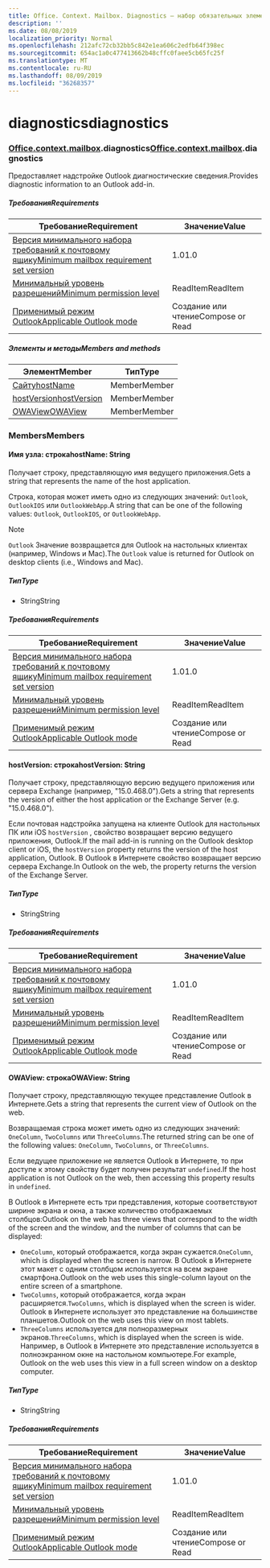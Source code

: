 ```yaml
---
title: Office. Context. Mailbox. Diagnostics — набор обязательных элементов 1,4
description: ''
ms.date: 08/08/2019
localization_priority: Normal
ms.openlocfilehash: 212afc72cb32bb5c842e1ea606c2edfb64f398ec
ms.sourcegitcommit: 654ac1a0c477413662b48cffc0faee5cb65fc25f
ms.translationtype: MT
ms.contentlocale: ru-RU
ms.lasthandoff: 08/09/2019
ms.locfileid: "36268357"
---
```

# <a name="diagnostics"></a><span data-ttu-id="f556a-102">diagnostics</span><span class="sxs-lookup"><span data-stu-id="f556a-102">diagnostics</span></span>

### <a name="officeofficemdcontextofficecontextmdmailboxofficecontextmailboxmddiagnostics"></a><span data-ttu-id="f556a-103">[Office](Office.md)[.context](Office.context.md)[.mailbox](Office.context.mailbox.md).diagnostics</span><span class="sxs-lookup"><span data-stu-id="f556a-103">[Office](Office.md)[.context](Office.context.md)[.mailbox](Office.context.mailbox.md).diagnostics</span></span>

<span data-ttu-id="f556a-104">Предоставляет надстройке Outlook диагностические сведения.</span><span class="sxs-lookup"><span data-stu-id="f556a-104">Provides diagnostic information to an Outlook add-in.</span></span>

##### <a name="requirements"></a><span data-ttu-id="f556a-105">Требования</span><span class="sxs-lookup"><span data-stu-id="f556a-105">Requirements</span></span>

|<span data-ttu-id="f556a-106">Требование</span><span class="sxs-lookup"><span data-stu-id="f556a-106">Requirement</span></span>| <span data-ttu-id="f556a-107">Значение</span><span class="sxs-lookup"><span data-stu-id="f556a-107">Value</span></span>|
|---|---|
|[<span data-ttu-id="f556a-108">Версия минимального набора требований к почтовому ящику</span><span class="sxs-lookup"><span data-stu-id="f556a-108">Minimum mailbox requirement set version</span></span>](/office/dev/add-ins/reference/requirement-sets/outlook-api-requirement-sets)| <span data-ttu-id="f556a-109">1.0</span><span class="sxs-lookup"><span data-stu-id="f556a-109">1.0</span></span>|
|[<span data-ttu-id="f556a-110">Минимальный уровень разрешений</span><span class="sxs-lookup"><span data-stu-id="f556a-110">Minimum permission level</span></span>](/outlook/add-ins/understanding-outlook-add-in-permissions)| <span data-ttu-id="f556a-111">ReadItem</span><span class="sxs-lookup"><span data-stu-id="f556a-111">ReadItem</span></span>|
|[<span data-ttu-id="f556a-112">Применимый режим Outlook</span><span class="sxs-lookup"><span data-stu-id="f556a-112">Applicable Outlook mode</span></span>](/outlook/add-ins/#extension-points)| <span data-ttu-id="f556a-113">Создание или чтение</span><span class="sxs-lookup"><span data-stu-id="f556a-113">Compose or Read</span></span>|

##### <a name="members-and-methods"></a><span data-ttu-id="f556a-114">Элементы и методы</span><span class="sxs-lookup"><span data-stu-id="f556a-114">Members and methods</span></span>

| <span data-ttu-id="f556a-115">Элемент</span><span class="sxs-lookup"><span data-stu-id="f556a-115">Member</span></span> | <span data-ttu-id="f556a-116">Тип</span><span class="sxs-lookup"><span data-stu-id="f556a-116">Type</span></span> |
|--------|------|
| [<span data-ttu-id="f556a-117">Сайту</span><span class="sxs-lookup"><span data-stu-id="f556a-117">hostName</span></span>](#hostname-string) | <span data-ttu-id="f556a-118">Member</span><span class="sxs-lookup"><span data-stu-id="f556a-118">Member</span></span> |
| [<span data-ttu-id="f556a-119">hostVersion</span><span class="sxs-lookup"><span data-stu-id="f556a-119">hostVersion</span></span>](#hostversion-string) | <span data-ttu-id="f556a-120">Member</span><span class="sxs-lookup"><span data-stu-id="f556a-120">Member</span></span> |
| [<span data-ttu-id="f556a-121">OWAView</span><span class="sxs-lookup"><span data-stu-id="f556a-121">OWAView</span></span>](#owaview-string) | <span data-ttu-id="f556a-122">Member</span><span class="sxs-lookup"><span data-stu-id="f556a-122">Member</span></span> |

### <a name="members"></a><span data-ttu-id="f556a-123">Members</span><span class="sxs-lookup"><span data-stu-id="f556a-123">Members</span></span>

#### <a name="hostname-string"></a><span data-ttu-id="f556a-124">Имя узла: строка</span><span class="sxs-lookup"><span data-stu-id="f556a-124">hostName: String</span></span>

<span data-ttu-id="f556a-125">Получает строку, представляющую имя ведущего приложения.</span><span class="sxs-lookup"><span data-stu-id="f556a-125">Gets a string that represents the name of the host application.</span></span>

<span data-ttu-id="f556a-126">Строка, которая может иметь одно из следующих значений: `Outlook`, `OutlookIOS` или `OutlookWebApp`.</span><span class="sxs-lookup"><span data-stu-id="f556a-126">A string that can be one of the following values: `Outlook`, `OutlookIOS`, or `OutlookWebApp`.</span></span>

> [!NOTE]
> <span data-ttu-id="f556a-127">`Outlook` Значение возвращается для Outlook на настольных клиентах (например, Windows и Mac).</span><span class="sxs-lookup"><span data-stu-id="f556a-127">The `Outlook` value is returned for Outlook on desktop clients (i.e., Windows and Mac).</span></span>

##### <a name="type"></a><span data-ttu-id="f556a-128">Тип</span><span class="sxs-lookup"><span data-stu-id="f556a-128">Type</span></span>

*   <span data-ttu-id="f556a-129">String</span><span class="sxs-lookup"><span data-stu-id="f556a-129">String</span></span>

##### <a name="requirements"></a><span data-ttu-id="f556a-130">Требования</span><span class="sxs-lookup"><span data-stu-id="f556a-130">Requirements</span></span>

|<span data-ttu-id="f556a-131">Требование</span><span class="sxs-lookup"><span data-stu-id="f556a-131">Requirement</span></span>| <span data-ttu-id="f556a-132">Значение</span><span class="sxs-lookup"><span data-stu-id="f556a-132">Value</span></span>|
|---|---|
|[<span data-ttu-id="f556a-133">Версия минимального набора требований к почтовому ящику</span><span class="sxs-lookup"><span data-stu-id="f556a-133">Minimum mailbox requirement set version</span></span>](/office/dev/add-ins/reference/requirement-sets/outlook-api-requirement-sets)| <span data-ttu-id="f556a-134">1.0</span><span class="sxs-lookup"><span data-stu-id="f556a-134">1.0</span></span>|
|[<span data-ttu-id="f556a-135">Минимальный уровень разрешений</span><span class="sxs-lookup"><span data-stu-id="f556a-135">Minimum permission level</span></span>](/outlook/add-ins/understanding-outlook-add-in-permissions)| <span data-ttu-id="f556a-136">ReadItem</span><span class="sxs-lookup"><span data-stu-id="f556a-136">ReadItem</span></span>|
|[<span data-ttu-id="f556a-137">Применимый режим Outlook</span><span class="sxs-lookup"><span data-stu-id="f556a-137">Applicable Outlook mode</span></span>](/outlook/add-ins/#extension-points)| <span data-ttu-id="f556a-138">Создание или чтение</span><span class="sxs-lookup"><span data-stu-id="f556a-138">Compose or Read</span></span>|

#### <a name="hostversion-string"></a><span data-ttu-id="f556a-139">hostVersion: строка</span><span class="sxs-lookup"><span data-stu-id="f556a-139">hostVersion: String</span></span>

<span data-ttu-id="f556a-140">Получает строку, представляющую версию ведущего приложения или сервера Exchange (например, "15.0.468.0").</span><span class="sxs-lookup"><span data-stu-id="f556a-140">Gets a string that represents the version of either the host application or the Exchange Server (e.g. "15.0.468.0").</span></span>

<span data-ttu-id="f556a-141">Если почтовая надстройка запущена на клиенте Outlook для настольных ПК или iOS `hostVersion` , свойство возвращает версию ведущего приложения, Outlook.</span><span class="sxs-lookup"><span data-stu-id="f556a-141">If the mail add-in is running on the Outlook desktop client or iOS, the `hostVersion` property returns the version of the host application, Outlook.</span></span> <span data-ttu-id="f556a-142">В Outlook в Интернете свойство возвращает версию сервера Exchange.</span><span class="sxs-lookup"><span data-stu-id="f556a-142">In Outlook on the web, the property returns the version of the Exchange Server.</span></span>

##### <a name="type"></a><span data-ttu-id="f556a-143">Тип</span><span class="sxs-lookup"><span data-stu-id="f556a-143">Type</span></span>

*   <span data-ttu-id="f556a-144">String</span><span class="sxs-lookup"><span data-stu-id="f556a-144">String</span></span>

##### <a name="requirements"></a><span data-ttu-id="f556a-145">Требования</span><span class="sxs-lookup"><span data-stu-id="f556a-145">Requirements</span></span>

|<span data-ttu-id="f556a-146">Требование</span><span class="sxs-lookup"><span data-stu-id="f556a-146">Requirement</span></span>| <span data-ttu-id="f556a-147">Значение</span><span class="sxs-lookup"><span data-stu-id="f556a-147">Value</span></span>|
|---|---|
|[<span data-ttu-id="f556a-148">Версия минимального набора требований к почтовому ящику</span><span class="sxs-lookup"><span data-stu-id="f556a-148">Minimum mailbox requirement set version</span></span>](/office/dev/add-ins/reference/requirement-sets/outlook-api-requirement-sets)| <span data-ttu-id="f556a-149">1.0</span><span class="sxs-lookup"><span data-stu-id="f556a-149">1.0</span></span>|
|[<span data-ttu-id="f556a-150">Минимальный уровень разрешений</span><span class="sxs-lookup"><span data-stu-id="f556a-150">Minimum permission level</span></span>](/outlook/add-ins/understanding-outlook-add-in-permissions)| <span data-ttu-id="f556a-151">ReadItem</span><span class="sxs-lookup"><span data-stu-id="f556a-151">ReadItem</span></span>|
|[<span data-ttu-id="f556a-152">Применимый режим Outlook</span><span class="sxs-lookup"><span data-stu-id="f556a-152">Applicable Outlook mode</span></span>](/outlook/add-ins/#extension-points)| <span data-ttu-id="f556a-153">Создание или чтение</span><span class="sxs-lookup"><span data-stu-id="f556a-153">Compose or Read</span></span>|

#### <a name="owaview-string"></a><span data-ttu-id="f556a-154">OWAView: строка</span><span class="sxs-lookup"><span data-stu-id="f556a-154">OWAView: String</span></span>

<span data-ttu-id="f556a-155">Получает строку, представляющую текущее представление Outlook в Интернете.</span><span class="sxs-lookup"><span data-stu-id="f556a-155">Gets a string that represents the current view of Outlook on the web.</span></span>

<span data-ttu-id="f556a-156">Возвращаемая строка может иметь одно из следующих значений: `OneColumn`, `TwoColumns` или `ThreeColumns`.</span><span class="sxs-lookup"><span data-stu-id="f556a-156">The returned string can be one of the following values: `OneColumn`, `TwoColumns`, or `ThreeColumns`.</span></span>

<span data-ttu-id="f556a-157">Если ведущее приложение не является Outlook в Интернете, то при доступе к этому свойству будет получен результат `undefined`.</span><span class="sxs-lookup"><span data-stu-id="f556a-157">If the host application is not Outlook on the web, then accessing this property results in `undefined`.</span></span>

<span data-ttu-id="f556a-158">В Outlook в Интернете есть три представления, которые соответствуют ширине экрана и окна, а также количество отображаемых столбцов:</span><span class="sxs-lookup"><span data-stu-id="f556a-158">Outlook on the web has three views that correspond to the width of the screen and the window, and the number of columns that can be displayed:</span></span>

*   <span data-ttu-id="f556a-159">`OneColumn`, который отображается, когда экран сужается.</span><span class="sxs-lookup"><span data-stu-id="f556a-159">`OneColumn`, which is displayed when the screen is narrow.</span></span> <span data-ttu-id="f556a-160">В Outlook в Интернете этот макет с одним столбцом используется на всем экране смартфона.</span><span class="sxs-lookup"><span data-stu-id="f556a-160">Outlook on the web uses this single-column layout on the entire screen of a smartphone.</span></span>
*   <span data-ttu-id="f556a-161">`TwoColumns`, который отображается, когда экран расширяется.</span><span class="sxs-lookup"><span data-stu-id="f556a-161">`TwoColumns`, which is displayed when the screen is wider.</span></span> <span data-ttu-id="f556a-162">Outlook в Интернете использует это представление на большинстве планшетов.</span><span class="sxs-lookup"><span data-stu-id="f556a-162">Outlook on the web uses this view on most tablets.</span></span>
*   <span data-ttu-id="f556a-163">`ThreeColumns` используется для полноразмерных экранов.</span><span class="sxs-lookup"><span data-stu-id="f556a-163">`ThreeColumns`, which is displayed when the screen is wide.</span></span> <span data-ttu-id="f556a-164">Например, в Outlook в Интернете это представление используется в полноэкранном окне на настольном компьютере.</span><span class="sxs-lookup"><span data-stu-id="f556a-164">For example, Outlook on the web uses this view in a full screen window on a desktop computer.</span></span>

##### <a name="type"></a><span data-ttu-id="f556a-165">Тип</span><span class="sxs-lookup"><span data-stu-id="f556a-165">Type</span></span>

*   <span data-ttu-id="f556a-166">String</span><span class="sxs-lookup"><span data-stu-id="f556a-166">String</span></span>

##### <a name="requirements"></a><span data-ttu-id="f556a-167">Требования</span><span class="sxs-lookup"><span data-stu-id="f556a-167">Requirements</span></span>

|<span data-ttu-id="f556a-168">Требование</span><span class="sxs-lookup"><span data-stu-id="f556a-168">Requirement</span></span>| <span data-ttu-id="f556a-169">Значение</span><span class="sxs-lookup"><span data-stu-id="f556a-169">Value</span></span>|
|---|---|
|[<span data-ttu-id="f556a-170">Версия минимального набора требований к почтовому ящику</span><span class="sxs-lookup"><span data-stu-id="f556a-170">Minimum mailbox requirement set version</span></span>](/office/dev/add-ins/reference/requirement-sets/outlook-api-requirement-sets)| <span data-ttu-id="f556a-171">1.0</span><span class="sxs-lookup"><span data-stu-id="f556a-171">1.0</span></span>|
|[<span data-ttu-id="f556a-172">Минимальный уровень разрешений</span><span class="sxs-lookup"><span data-stu-id="f556a-172">Minimum permission level</span></span>](/outlook/add-ins/understanding-outlook-add-in-permissions)| <span data-ttu-id="f556a-173">ReadItem</span><span class="sxs-lookup"><span data-stu-id="f556a-173">ReadItem</span></span>|
|[<span data-ttu-id="f556a-174">Применимый режим Outlook</span><span class="sxs-lookup"><span data-stu-id="f556a-174">Applicable Outlook mode</span></span>](/outlook/add-ins/#extension-points)| <span data-ttu-id="f556a-175">Создание или чтение</span><span class="sxs-lookup"><span data-stu-id="f556a-175">Compose or Read</span></span>|
